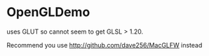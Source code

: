 # OpenGLDemo
uses GLUT so cannot seem to get GLSL > 1.20.

Recommend you use http://github.com/dave256/MacGLFW instead

